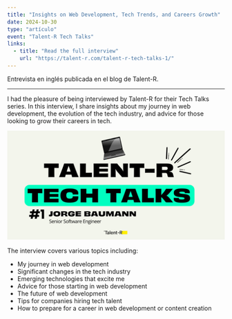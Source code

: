 ```yaml
---
title: "Insights on Web Development, Tech Trends, and Careers Growth"
date: 2024-10-30
type: "artículo"
event: "Talent-R Tech Talks"
links:
  - title: "Read the full interview"
    url: "https://talent-r.com/talent-r-tech-talks-1/"
---
```


Entrevista en inglés publicada en el blog de Talent-R.

---

I had the pleasure of being interviewed by Talent-R for their Tech Talks series. In this interview, I share insights about my journey in web development, the evolution of the tech industry, and advice for those looking to grow their careers in tech.

![Talent-R Tech Talks](../../assets/talks/talent-r-interview/tech-talks-baumann.png)

The interview covers various topics including:

- My journey in web development
- Significant changes in the tech industry
- Emerging technologies that excite me
- Advice for those starting in web development
- The future of web development
- Tips for companies hiring tech talent
- How to prepare for a career in web development or content creation
